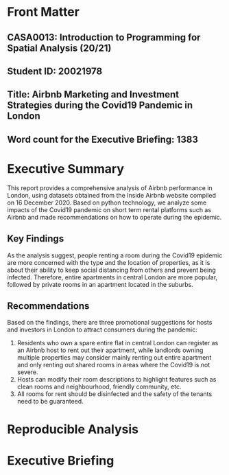 # Front Matter  
## CASA0013: Introduction to Programming for Spatial Analysis (20/21)  
## Student ID: 20021978  
## Title: Airbnb Marketing and Investment Strategies during the Covid19 Pandemic in London  
## Word count for the Executive Briefing: 1383

# Executive Summary  
This report provides a comprehensive analysis of Airbnb performance in London, using datasets obtained from the Inside Airbnb website compiled on 16 December 2020. Based on python technology, we analyze some impacts of the Covid19 pandemic on short term rental platforms such as Airbnb and made recommendations on how to operate during the epidemic.  
## Key Findings
As the analysis suggest, people renting a room during the Covid19 epidemic are more concerned with the type and the location of properties, as it is about their ability to keep social distancing from others and prevent being infected. Therefore, entire apartments in central London are more popular, followed by private rooms in an apartment located in the suburbs.  
## Recommendations
Based on the findings, there are three promotional suggestions for hosts and investors in London to attract consumers during the pandemic:  
1. Residents who own a spare entire flat in central London can register as an Airbnb host to rent out their apartment, while landlords owning multiple properties may consider mainly renting out entire apartment and only renting out shared rooms in areas where the Covid19 is not severe.     
2. Hosts can modify their room descriptions to highlight features such as clean rooms and neighbourhood, friendly community, etc.   
3. All rooms for rent should be disinfected and the safety of the tenants need to be guaranteed.  

# Reproducible Analysis


# Executive Briefing 
